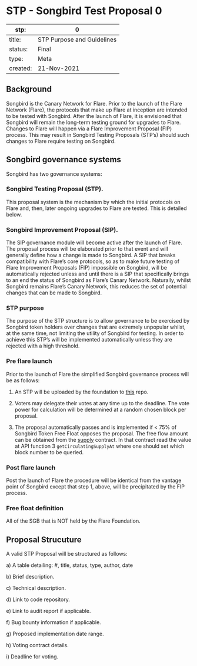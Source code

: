 # STP - Songbird Test Proposal 0

stp: | 0  
--- | ---
title: | STP Purpose and Guidelines
status: | Final
type: | Meta
created: | 21-Nov-2021

## Background
Songbird is the Canary Network for Flare. Prior to the launch of the Flare Network (Flare), the protocols that make up Flare at inception are intended to be tested with Songbird. After the launch of Flare, it is envisioned that Songbird will remain the long-term testing ground for upgrades to Flare. Changes to Flare will happen via a Flare Improvement Proposal (FIP) process. This may result in Songbird Testing Proposals (STP’s) should such changes to Flare require testing on Songbird.
## Songbird governance systems
Songbird has two governance systems:
### Songbird Testing Proposal (STP).
This proposal system is the mechanism by which the initial protocols on Flare and, then, later ongoing upgrades to Flare are tested. This is detailed below. 
### Songbird Improvement Proposal (SIP).
The SIP governance module will become active after the launch of Flare. The proposal process will be elaborated prior to that event and will generally define how a change is made to Songbird. A SIP that breaks compatibility with Flare’s core protocols, so as to make future testing of Flare Improvement Proposals (FIP) impossible on Songbird, will be automatically rejected unless and until there is a SIP that specifically brings to an end the status of Songbird as Flare’s Canary Network. Naturally, whilst Songbird remains Flare’s Canary Network, this reduces the set of potential changes that can be made to Songbird.
### STP purpose

The purpose of the STP structure is to allow governance to be exercised by Songbird token holders over changes that are extremely unpopular whilst, at the same time, not limiting the utility of Songbird for testing. In order to achieve this STP’s will be implemented automatically unless they are rejected with a high threshold. 

### Pre flare launch
Prior to the launch of Flare the simplified Songbird governance process will be as follows: 

1) An STP will be uploaded by the foundation to [this](https://github.com/flare-foundation/STPs) repo. 

2) Voters may delegate their votes at any time up to the deadline. The vote power for calculation will be determined at a random chosen block per proposal.

3) The proposal automatically passes and is implemented if < 75% of Songbird Token Free Float opposes the proposal. The free flow amount can be obtained from the [supply](https://songbird-explorer.flare.network/address/0x5059bA6272Fa598efAaCC9b6FCeFef7366980aD7/read-contract) contract. In that contract read the value at API function 3 `getCirculatingSupplyAt` where one should set which block number to be queried.

### Post flare launch
Post the launch of Flare the procedure will be identical from the vantage point of Songbird except that step 1, above, will be precipitated by the FIP process. 
### Free float definition 
All of the SGB that is NOT held by the Flare Foundation.

## Proposal Strucuture

A valid STP Proposal will be structured as follows:

a) A table detailing: #, title, status, type, author, date

b) Brief description.

c) Technical description.

d) Link to code repository.

e) Link to audit report if applicable.

f) Bug bounty information if applicable.

g) Proposed implementation date range.

h) Voting contract details.

i) Deadline for voting.

